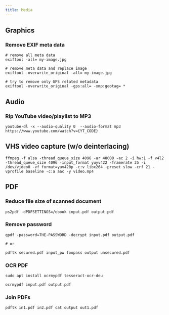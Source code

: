 ```yaml
---
title: Media
---
```


## Graphics

### Remove EXIF meta data

```shell
# remove all meta data
exiftool -all= my-image.jpg

# remove meta data and replace image
exiftool -overwrite_original -all= my-image.jpg

# try to remove only GPS related metadata
exiftool -overwrite_original -gps:all= -xmp:geotag= *
```


## Audio

### Rip YouTube video/playlist to MP3

```
youtube-dl -x --audio-quality 0  --audio-format mp3 https://www.youtube.com/watch?v={YT_CODE}
```

## VHS video capture (w/o deinterlacing)

```shell
ffmpeg -f alsa -thread_queue_size 4096 -ar 48000 -ac 2 -i hw:1 -f v4l2 -thread_queue_size 4096 -input_format yuyv422 -framerate 25 -i /dev/video0 -vf format=yuv420p -c:v libx264 -preset slow -crf 21 -vprofile baseline -c:a aac -y video.mp4
```

## PDF

### Reduce file size of scanned document

```shell
ps2pdf -dPDFSETTINGS=/ebook input.pdf output.pdf
```

### Remove password

```shell
qpdf -password=THE-PASSWORD -decrypt input.pdf output.pdf

# or

pdftk secured.pdf input_pw foopass output unsecured.pdf
```

### OCR PDF

``` shell
sudo apt install ocrmypdf tesseract-ocr-deu

ocrmypdf input.pdf output.pdf
```

### Join PDFs

```shell
pdftk in1.pdf in2.pdf cat output out1.pdf
```

